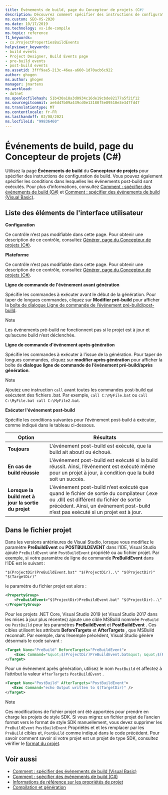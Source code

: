 ```yaml
---
title: Événements de build, page du Concepteur de projets (C#)
description: Découvrez comment spécifier des instructions de configuration de Build. Vous pouvez également spécifier les conditions dans lesquelles les événements post-build sont exécutés.
ms.custom: SEO-VS-2020
ms.date: 10/17/2019
ms.technology: vs-ide-compile
ms.topic: reference
f1_keywords:
- cs.ProjectPropertiesBuildEvents
helpviewer_keywords:
- build events
- Project Designer, Build Events page
- pre-build events
- post-build events
ms.assetid: 3fff9ae5-213c-46ea-a660-1d70acb6c922
author: ghogen
ms.author: ghogen
manager: jmartens
ms.workload:
- dotnet
ms.openlocfilehash: 51b430a18a3d0934c16de19cbde82177a5f21f12
ms.sourcegitcommit: ae6d47b09a439cd0e13180f5e89510e3e347fd47
ms.translationtype: MT
ms.contentlocale: fr-FR
ms.lasthandoff: 02/08/2021
ms.locfileid: "99836460"
---
```

# <a name="build-events-page-project-designer-c"></a>Événements de build, page du Concepteur de projets (C#)

Utilisez la page **Événements de build** du **Concepteur de projets** pour spécifier des instructions de configuration de build. Vous pouvez également spécifier les conditions dans lesquelles les événements post-build sont exécutés. Pour plus d’informations, consultez [Comment : spécifier des événements de build (C#)](../../ide/how-to-specify-build-events-csharp.md) et [Comment : spécifier des événements de build (Visual Basic)](../../ide/how-to-specify-build-events-visual-basic.md).

## <a name="uielement-list"></a>Liste des éléments de l'interface utilisateur

**Configuration**

Ce contrôle n’est pas modifiable dans cette page. Pour obtenir une description de ce contrôle, consultez [Générer, page du Concepteur de projets (C#)](../../ide/reference/build-page-project-designer-csharp.md).

**Plateforme**

Ce contrôle n’est pas modifiable dans cette page. Pour obtenir une description de ce contrôle, consultez [Générer, page du Concepteur de projets (C#)](../../ide/reference/build-page-project-designer-csharp.md).

**Ligne de commande de l'événement avant génération**

Spécifie les commandes à exécuter avant le début de la génération. Pour taper de longues commandes, cliquez sur **Modifier pré-build** pour afficher la [boîte de dialogue Ligne de commande de l’événement pré-build/post-build](../../ide/reference/pre-build-event-post-build-event-command-line-dialog-box.md).

> [!NOTE]
> Les événements pré-build ne fonctionnent pas si le projet est à jour et qu’aucune build n’est déclenchée.

**Ligne de commande d'événement après génération**

Spécifie les commandes à exécuter à l’issue de la génération. Pour taper de longues commandes, cliquez sur **modifier après génération** pour afficher la boîte de **dialogue ligne de commande de l’événement pré-build/après génération**.

> [!NOTE]
> Ajoutez une instruction `call` avant toutes les commandes post-build qui exécutent des fichiers .bat. Par exemple, `call C:\MyFile.bat` ou `call C:\MyFile.bat call C:\MyFile2.bat`.

**Exécuter l'événement post-build**

Spécifie les conditions suivantes pour l’événement post-build à exécuter, comme indiqué dans le tableau ci-dessous.

|Option|Résultats|
|------------|------------|
|**Toujours**|L’événement post-build est exécuté, que la build ait abouti ou échoué.|
|**En cas de build réussie**|L’événement post-build est exécuté si la build réussit. Ainsi, l’événement est exécuté même pour un projet à jour, à condition que la build soit un succès.|
|**Lorsque la build met à jour la sortie du projet**|L’événement post-build n’est exécuté que quand le fichier de sortie du compilateur (.exe ou .dll) est différent du fichier de sortie précédent. Ainsi, un événement post-build n’est pas exécuté si un projet est à jour.|

## <a name="in-the-project-file"></a>Dans le fichier projet

Dans les versions antérieures de Visual Studio, lorsque vous modifiez le paramètre **PreBuildEvent** ou **POSTBUILDEVENT** dans l’IDE, Visual Studio ajoute `PreBuildEvent` une `PostBuildEvent` propriété ou au fichier projet. Par exemple, si votre paramètre de ligne de commande **PreBuildEvent** dans l’IDE est le suivant :

```input
"$(ProjectDir)PreBuildEvent.bat" "$(ProjectDir)..\" "$(ProjectDir)" "$(TargetDir)"
```

le paramètre du fichier projet est alors :

```xml
<PropertyGroup>
    <PreBuildEvent>"$(ProjectDir)PreBuildEvent.bat" "$(ProjectDir)..\" "$(ProjectDir)" "$(TargetDir)" />
</PropertyGroup>
```

Pour les projets .NET Core, Visual Studio 2019 (et Visual Studio 2017 dans les mises à jour plus récentes) ajoute une cible MSBuild nommée `PreBuild` ou `PostBuild` pour les paramètres **PreBuildEvent** et **PostBuildEvent** . Ces cibles utilisent les attributs **BeforeTargets** et **AfterTargets** , que MSBuild reconnaît. Par exemple, dans l’exemple précédent, Visual Studio génère désormais le code suivant :

```xml
<Target Name="PreBuild" BeforeTargets="PreBuildEvent">
    <Exec Command="&quot;$(ProjectDir)PreBuildEvent.bat&quot; &quot;$(ProjectDir)..\&quot; &quot;$(ProjectDir)&quot; &quot;$(TargetDir)&quot;" />
</Target>
```

Pour un événement après génération, utilisez le nom `PostBuild` et affectez à l’attribut la valeur `AfterTargets` `PostBuildEvent` .

```xml
<Target Name="PostBuild" AfterTargets="PostBuildEvent">
   <Exec Command="echo Output written to $(TargetDir)" />
</Target>
```

> [!NOTE]
> Ces modifications de fichier projet ont été apportées pour prendre en charge les projets de style SDK. Si vous migrez un fichier projet de l’ancien format vers le format de style SDK manuellement, vous devez supprimer les `PreBuildEvent` `PostBuildEvent` Propriétés et et les remplacer par les `PreBuild` cibles et, `PostBuild` comme indiqué dans le code précédent. Pour savoir comment savoir si votre projet est un projet de type SDK, consultez vérifier le [format du projet](/nuget/resources/check-project-format).

## <a name="see-also"></a>Voir aussi

- [Comment : spécifier des événements de build (Visual Basic)](../../ide/how-to-specify-build-events-visual-basic.md)
- [Comment : spécifier des événements de build (C#)](../../ide/how-to-specify-build-events-csharp.md)
- [Informations de référence sur les propriétés de projet](../../ide/reference/project-properties-reference.md)
- [Compilation et génération](../../ide/compiling-and-building-in-visual-studio.md)
